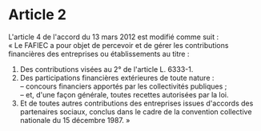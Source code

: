 # Article 2

  
L'article 4 de l'accord du 13 mars 2012 est modifié comme suit :   
« Le FAFIEC a pour objet de percevoir et de gérer les contributions financières des entreprises ou établissements au titre :   
1. Des contributions visées au 2° de l'article L. 6333-1.  
2. Des participations financières extérieures de toute nature :   
– concours financiers apportés par les collectivités publiques ;   
– et, d'une façon générale, toutes recettes autorisées par la loi.   
3. Et de toutes autres contributions des entreprises issues d'accords des partenaires sociaux, conclus dans le cadre de la convention collective nationale du 15 décembre 1987. »

